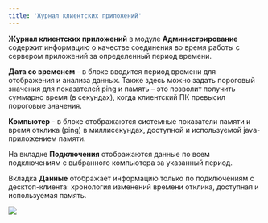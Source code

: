 ```yaml
---
title: 'Журнал клиентских приложений'
---
```


**Журнал клиентских приложений** в модуле **Администрирование** содержит информацию о качестве соединения во время работы с сервером 
приложений за определенный период времени.

**Дата со временем** - в блоке вводится период времени для отображения и анализа данных. Также здесь можно задать пороговый значения для показателей ping и память – 
это позволит получить суммарно время (в секундах), когда клиентский ПК превысил пороговые значения.

**Компьютер** - в блоке отображаются системные показатели памяти и время отклика (ping) в миллисекундах, доступной и используемой java-приложением памяти.

На вкладке **Подключения** отображаются данные по всем подключениям с выбранного компьютера за указанный период.

Вкладка **Данные** отображает информацию только по подключениям с десктоп-клиента: хронология изменений времени отклика, доступная и используемая память. 

![](../img/client_application_log1.png)  

